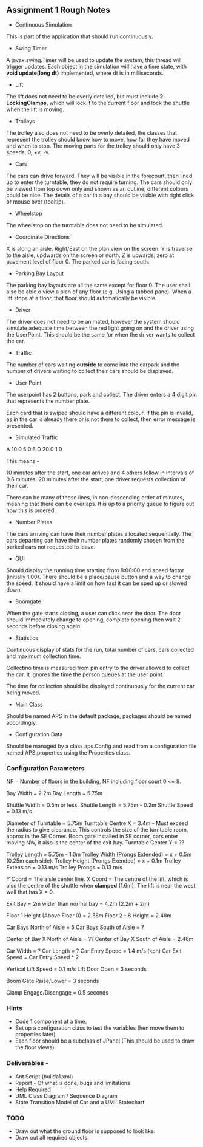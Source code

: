 ## Assignment 1 Rough Notes

- Continuous Simulation

This is part of the application that should run continuously.

- Swing Timer

A javax.swing.Timer will be used to update the system, this thread will trigger updates. Each object in the simulation will have a time state, with **void update(long dt)** implemented, where dt is in milliseconds.

- Lift

The lift does not need to be overly detailed, but must include **2 LockingClamps**, which will lock it to the current floor and lock the shuttle when the lift is moving.

- Trolleys

The trolley also does not need to be overly detailed, the classes that represent the trolley should know how to move, how far they have moved and when to stop. The moving parts for the trolley should only have 3 speeds, 0, +v, -v.

- Cars

The cars can drive forward. They will be visible in the forecourt, then lined up to enter the turntable, they do not require turning.
The cars should only be viewed from top down only and shown as an outline, different colours could be nice.
The details of a car in a bay should be visible with right click or mouse over (tooltip).

- Wheelstop

The wheelstop on the turntable does not need to be simulated.

- Coordinate Directions

X is along an aisle.
Right/East on the plan view on the screen.
Y is traverse to the aisle, updwards on the screen or north.
Z is upwards, zero at pavement level of floor 0.
The parked car is facing south.

- Parking Bay Layout

The parking bay layouts are all the same except for floor 0.
The user shall also be able o view a plan of any floor (e.g. Using a tabbed pane).
When a lift stops at a floor, that floor should automatically be visible.

- Driver 

The driver does not need to be animated, however the system should simulate adequate time between the red light going on and the driver using the UserPoint. This should be the same for when the driver wants to collect the car.

- Traffic

The number of cars waiting **outside** to come into the carpark and the number of drivers waiting to collect their cars should be displayed.

- User Point

The userpoint has 2 buttons, park and collect. The driver enters a 4 digit pin that represents the number plate.

Each card that is swiped should have a different colour. If the pin is invalid, as in the car is already there or is not there to collect, then error message is presented.

- Simulated Traffic

A 10.0 5 0.6
D 20.0 1 0 

This means -

10 minutes after the start, one car arrives and 4 others follow in intervals of 0.6 minutes.
20 minutes after the start, one driver requests collection of their car.

There can be many of these lines, in non-descending order of minutes, meaning that there can be overlaps. It is up to a priority queue to figure out how this is ordered.

- Number Plates

The cars arriving can have their number plates allocated sequentially.
The cars departing can have their number plates randomly chosen from the parked cars not requested to leave.

- GUI

Should display the running time starting from 8:00:00 and speed factor (initially 1.00). There should be a place/pause button and a way to change the speed. It should have a limit on how fast it can be sped up or slowed down.

- Boomgate

When the gate starts closing, a user can click near the door. The door should immediately change to opening, complete opening then wait 2 seconds before closing again.

- Statistics

Continuous display of stats for the run, total number of cars, cars collected and maximum collection time.

Collectino time is measured from pin entry to the driver allowed to collect the car. It ignores the time the person queues at the user point.

The time for collection should be displayed continuously for the current car being moved.

- Main Class

Should be named APS in the default package, packages should be named accordingly.

- Configuration Data

Should be managed by a class aps.Config and read from a configuration file named APS.properties using the Properties class.

### Configuration Parameters

NF = Number of floors in the building, NF including floor court 0 <= 8.

Bay Width = 2.2m
Bay Length = 5.75m

Shuttle Width = 0.5m or less.
Shuttle Length = 5.75m - 0.2m
Shuttle Speed = 0.13 m/s

Diameter of Turntable = 5.75m
Turntable Centre X = 3.4m - Must exceed the radius to give clearance. This controls the size of the turntable room, approx in the SE Corner. Boom gate installed in SE corner, cars enter moving NW, it also is the center of the exit bay.
Turntable Center Y = ??

Trolley Length = 5.75m - 1.0m
Trolley Width (Prongs Extended) = x + 0.5m (0.25m each side).
Trolley Height (Prongs Exended) = x + 0.1m
Trolley Extension = 0.13 m/s
Trolley Prongs = 0.13 m/s

Y Coord = The aisle center line.
X Coord = The centre of the lift, which is also the centre of the shuttle when **clamped** (1.6m). The lift is near the west wall that has X = 0.

Exit Bay = 2m wider than normal bay = 4.2m  (2.2m + 2m)

Floor 1 Height (Above Floor 0) = 2.58m
Floor 2 - 8 Height = 2.48m

Car Bays North of Aisle = 5
Car Bays South of Aisle = ? 

Center of Bay X North of Aisle = ??
Center of Bay X South of Aisle = 2.46m

Car Width = ?
Car Length = ?
Car Entry Speed = 1.4 m/s (kph) 
Car Exit Speed = Car Entry Speed * 2

Vertical Lift Speed = 0.1 m/s
Lift Door Open = 3 seconds 

Boom Gate Raise/Lower = 3 seconds

Clamp Engage/Disengage = 0.5 seconds

### Hints

- Code 1 component at a time.
- Set up a configuration class to test the variables (hen move them to properties later)
- Each floor should be a subclass of JPanel (This should be used to draw the floor views)

### Deliverables -

- Ant Script (builda1.xml)
- Report - Of what is done, bugs and limitations
- Help Required
- UML Class Diagram / Sequence Diagram
- State Transition Model of Car and a UML Statechart

### TODO

- Draw out what the ground floor is supposed to look like.
- Draw out all required objects.
